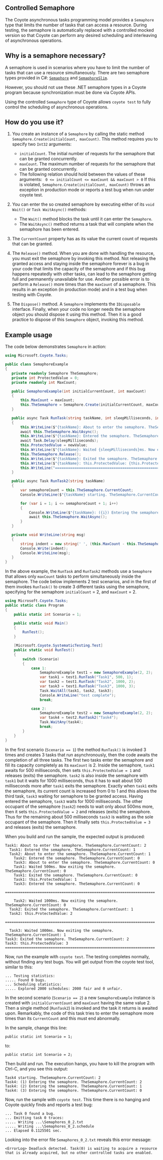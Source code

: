 
## Controlled Semaphore

The Coyote asynchronous tasks programming model provides a `Semaphore` type that limits the number
of tasks that can access a resource. During testing, the semaphore is automatically replaced with
a controlled mocked version so that Coyote can perform any desired scheduling and interleaving
of asynchronous operations.

## Why is a semaphore necessary?

A semaphore is used in scenarios where you have to limit the number of tasks that can use a resource
simultaneously. There are two semaphore types provided in C#:
[`Semaphore`](https://docs.microsoft.com/en-us/dotnet/api/system.threading.semaphore)
and [`SemaphoreSlim`](https://docs.microsoft.com/en-us/dotnet/api/system.threading.semaphoreslim).

However, you should not use these .NET semaphore types in a Coyote program because synchronization
must be done via Coyote APIs.

Using the controlled `Semaphore` type of Coyote allows `coyote test` to fully control the scheduling
of asynchronous operations.

## How do you use it?

1. You create an instance of a `Semaphore` by calling the static method
`Semaphore.Create(initialCount, maxCount)`. This method requires you to specify two `Int32` arguments:
   * `initialCount`. The initial number of requests for the semaphore that can be granted concurrently.
   * `maxCount`. The maximum number of requests for the semaphore that can be granted concurrently.
   * The following relation should hold between the values of these arguments:
 ` 0 <= initialCount <= maxCount && maxCount > 0`
 If this is violated, `Semaphore.Create(initialCount, maxCount)` throws an exception in production
 mode or reports a test bug when run under coyote test.

2. You can enter the so created semaphore by executing either of its `void Wait()` or
`Task WaitAsync()` methods:
   * The `Wait()` method blocks the task until it can enter the `Semaphore`.
   * The `WaitAsync()` method returns a task that will complete when the semaphore has been entered.

3. The `CurrentCount` property has as its value the current count of requests that can be granted.

4. The `Release()` method. When you are done with handling the resource, you must exit the semaphore
by invoking this method. Not releasing the granted access and staying inside the semaphore
forever is a bug in your code that limits the capacity of the semaphore and if this bug happens
repeatedly with other tasks, can lead to the semaphore getting full and permanently unavailable
for use.
Another possible error is to perform a `Release()` more times than the `maxCount` of a semaphore.
This results in an exception (in production mode) and in a test bug when testing with Coyote.

5. The `Dispose()` method. A `Semaphore` implements the `IDisposable` interface. Finally, when your
code no longer needs the semaphore object you should dispose it using this method.
Then it is a good practice to dispose of this `Semaphore` object, invoking this method.

## Example usage

The code below demonstrates `Semaphore` in action:

 ```csharp
using Microsoft.Coyote.Tasks;

public class SemaphoreExample
{
    private readonly Semaphore TheSemaphore;
    private int ProtectedValue = 0;
    private readonly int MaxCount;

    public SemaphoreExample(int initialCurrentCount, int maxCount)
    {
        this.MaxCount = maxCount;
        this.TheSemaphore = Semaphore.Create(initialCurrentCount, maxCount);
    }

    public async Task RunTask(string taskName, int sleepMilliseconds, int newValue)
    {
        this.WriteLine($"{taskName}: About to enter the semaphore. TheSemaphore.CurrentCount: {this.TheSemaphore.CurrentCount}");
        await this.TheSemaphore.WaitAsync();
        this.WriteLine($"{taskName}: Entered the semaphore. TheSemaphore.CurrentCount: {this.TheSemaphore.CurrentCount}");
        await Task.Delay(sleepMilliseconds);
        this.ProtectedValue = newValue;
        this.WriteLine($"{taskName}: Waited {sleepMilliseconds}ms. Now exiting the semaphore. TheSemaphore.CurrentCount: {this.TheSemaphore.CurrentCount}");
        this.TheSemaphore.Release();
        this.WriteLine($"{taskName}: Exited the semaphore. TheSemaphore.CurrentCount: {this.TheSemaphore.CurrentCount}");
        this.WriteLine($"{taskName}: this.ProtectedValue: {this.ProtectedValue}");
        this.WriteLine("=====================================================================\n");
    }

    public async Task RunTask2(string taskName)
    {
        var semaphoreCount = this.TheSemaphore.CurrentCount;
        Console.WriteLine($"{taskName} starting. TheSemaphore.CurrentCount: {semaphoreCount}");

        for (var i = 1; i <= semaphoreCount + 1; i++)
        {
            Console.WriteLine($"{taskName}: ({i}) Entering the semaphore. TheSemaphore.CurrentCount: {this.TheSemaphore.CurrentCount}");
            await this.TheSemaphore.WaitAsync();
        }
    }

    private void WriteLine(string msg)
    {
        string indent = new string(' ', (this.MaxCount - this.TheSemaphore.CurrentCount) * 2);
        Console.Write(indent);
        Console.WriteLine(msg);
    }
}
 ```

In the above example, the `RunTask` and  `RunTask2` methods use a `Semaphore` that allows only
`maxCount` tasks to perform simultaneously inside the semaphore. The code below implements
2 test scenarios, and in the first of them invokes `RunTask()` to create 3 different tasks using
the semaphore, specifying for the semaphore `initialCount` = 2, and `maxCount` = 2.

```csharp
using Microsoft.Coyote.Tasks;
public static class Program
{
    public static int Scenario = 1;

    public static void Main()
    {
        RunTest();
    }

    [Microsoft.Coyote.SystematicTesting.Test]
    public static void RunTest()
    {
        switch (Scenario)
        {
            case 1:
                SemaphoreExample test1 = new SemaphoreExample(2, 2);
                var task1 = test1.RunTask("Task1", 500, 1);
                var task2 = test1.RunTask("Task2", 1000, 2);
                var task3 = test1.RunTask("Task3", 1000, 3);
                Task.WaitAll(task1, task2, task3);
                Console.WriteLine("test complete");
                break;

            case 2:
                SemaphoreExample test2 = new SemaphoreExample(2, 2);
                var task4 = test2.RunTask2("Task4");
                Task.WaitAny(task4);
                break;
        }
    }
}
```

In the first scenario (`Scenario == 1`) the method `RunTask()` is invoked 3 times and creates 3 tasks
that run asynchronously, then the code awaits the completion of all three tasks.
The first two tasks enter the semaphore and fill its capacity completely as its `maxCount` is 2.
Inside the semaphore, `task1` awaits for 500 milliseconds, then sets `this.ProtectedValue = 1`
and releases (exits) the semaphore. `task2` is also inside the semaphore with `task1` but it
waits for 1000 milliseconds, thus it has to wait about 500 milliseconds more after `task1`
exits the semaphore. Exactly when `task1` exits the semaphore, its current count is increased
from 0 to 1 and this allows the third task, `task3` waiting for semaphore to be granted access.
Having entered the semaphore, `task3` waits for 1000 milliseconds. The other occupant of the semaphore
(`task2`) needs to wait only about 500ms more, then it sets `this.ProtectedValue = 2` and releases
(exits) the semaphore. Thus for the remaining about 500 milliseconds `task3` is waiting as the
sole occupant of the semaphore. Then it finally sets `this.ProtectedValue = 3` and releases (exits)
the semaphore.

When you build and run the sample, the expected output is produced:

```plain
Task1: About to enter the semaphore. TheSemaphore.CurrentCount: 2
  Task1: Entered the semaphore. TheSemaphore.CurrentCount: 1
  Task2: About to enter the semaphore. TheSemaphore.CurrentCount: 1
    Task2: Entered the semaphore. TheSemaphore.CurrentCount: 0
    Task3: About to enter the semaphore. TheSemaphore.CurrentCount: 0
    Task1: Waited 500ms. Now exiting the semaphore. TheSemaphore.CurrentCount: 0
    Task1: Exited the semaphore. TheSemaphore.CurrentCount: 0
    Task1: this.ProtectedValue: 1
    Task3: Entered the semaphore. TheSemaphore.CurrentCount: 0
    =====================================================================

    Task2: Waited 1000ms. Now exiting the semaphore. TheSemaphore.CurrentCount: 0
  Task2: Exited the semaphore. TheSemaphore.CurrentCount: 1
  Task2: this.ProtectedValue: 2
  =====================================================================

  Task3: Waited 1000ms. Now exiting the semaphore. TheSemaphore.CurrentCount: 1
Task3: Exited the semaphore. TheSemaphore.CurrentCount: 2
Task3: this.ProtectedValue: 3
=====================================================================
```

Now, run the example with `coyote test`. The testing completes normally, without finding any test bugs.
You will get output from the coyote test tool, similar to this:

```plain
... Testing statistics:
..... Found 0 bugs.
... Scheduling statistics:
..... Explored 2000 schedules: 2000 fair and 0 unfair.
```

In the second scenario (`Scenario == 2`) a new `SemaphoreExample` instance is created with `initialCurrentCount`
and `maxCount` having the same value 2. Then a single method (`RunTask2`) is invoked and the task
it returns is awaited upon. Remarkably, the code of this task tries to enter the semaphore more times
than its `CurrentCount` and this must end abnormally.

In the sample, change this line:

```plain
public static int Scenario = 1;
```

to:

```plain
public static int Scenario = 2;
```

Then build and run. The execution hangs, you have to kill the program with Ctrl-C, and you see this output:

```plain
Task4 starting. TheSemaphore.CurrentCount: 2
Task4: (1) Entering the semaphore. TheSemaphore.CurrentCount: 2
Task4: (2) Entering the semaphore. TheSemaphore.CurrentCount: 1
Task4: (3) Entering the semaphore. TheSemaphore.CurrentCount: 0
```

Now, run the sample with `coyote test`. This time there is no hanging and Coyote quickly finds
and reports a test bug:

```plain
... Task 0 found a bug.
... Emitting task 0 traces:
..... Writing ...\Semaphores_0_2.txt
..... Writing ...\Semaphores_0_2.schedule
... Elapsed 0.1125501 sec.
```

Looking into the error file `Semaphores_0_2.txt` reveals this error message:

```plain
<ErrorLog> Deadlock detected. Task(0) is waiting to acquire a resource that is already acquired, but no other controlled tasks are enabled.
```
